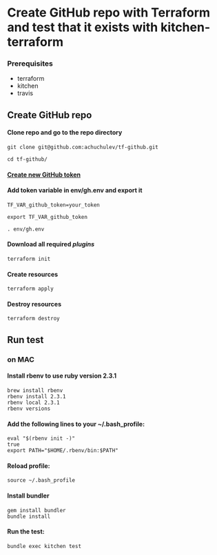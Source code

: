 # Create GitHub repo with Terraform and test that it exists with kitchen-terraform

### Prerequisites

* terraform
* kitchen
* travis

## Create GitHub repo

#### Clone repo and go to the repo directory

```
git clone git@github.com:achuchulev/tf-github.git

cd tf-github/
```

#### [Create new GitHub token](https://github.com/settings/tokens) 


#### Add token variable in env/gh.env and export it

```
TF_VAR_github_token=your_token

export TF_VAR_github_token

. env/gh.env
```

#### Download all required *plugins*

`terraform init`

#### Create resources

`terraform apply`

#### Destroy resources

`terraform destroy`

## Run test

### on MAC

#### Install rbenv to use ruby version 2.3.1

```
brew install rbenv
rbenv install 2.3.1
rbenv local 2.3.1
rbenv versions
```

#### Add the following lines to your ~/.bash_profile:

```
eval "$(rbenv init -)"
true
export PATH="$HOME/.rbenv/bin:$PATH"

```

#### Reload profile: 

`source ~/.bash_profile`

#### Install bundler

```
gem install bundler
bundle install
```

#### Run the test: 

`bundle exec kitchen test`
